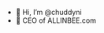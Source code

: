 - 👋 Hi, I’m @chuddyni
- 🐝 CEO of ALLINBEE.com

<!---
chuddyni/chuddyni is a ✨ special ✨ repository because its `README.md` (this file) appears on your GitHub profile.
You can click the Preview link to take a look at your changes.
--->
